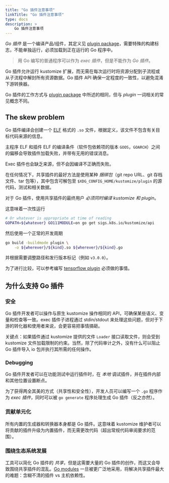 ```yaml
---
title: "Go 插件注意事项"
linkTitle: "Go 插件注意事项"
type: docs
description: >
    Go 插件注意事项
---
```


[plugin package]: https://golang.org/pkg/plugin
[Go modules]: https://github.com/golang/go/wiki/Modules
[ELF]: https://en.wikipedia.org/wiki/Executable_and_Linkable_Format
[tensorflow plugin]: https://www.tensorflow.org/guide/extend/op

_Go 插件_ 是一个编译产品/组件，其定义见 [plugin package]，需要特殊的构建标志，不能单独运行，必须加载到正在运行的 Go 程序中。

> 用 Go 编写的普通程序可以作为 _exec 插件_，但是不能作为 _Go 插件_。

Go 插件允许运行 kustomize 扩展，而无需在每次运行时将资源分配到子流程或从子流程中解封所有资源数据。Go 插件 API 确保一定程度的一致性，以避免混淆下游转换器。

Go 插件的工作方式与 [plugin package] 中所述的相同，但与 _plugin_ 一词相关的常见概念不同。

## The skew problem

Go 插件编译会创建一个 [ELF] 格式的 `.so` 文件，根据定义，该文件不包含有关目标代码来源的信息。

主程序 ELF 和插件 ELF 的编译条件（软件包依赖项的版本 `GOOS`，`GOARCH`）之间的偏移会导致插件加载失败，并带有无用的错误消息。

Exec 插件也会缺乏来源，但不会因编译不正确而失败。

在任何情况下，共享插件的最好方法是使用某种 _捆绑包_（git repo URL、git 存档文件、tar 包等），其中包含可解包至 `$XDG_CONFIG_HOME/kustomize/plugin` 的源代码，测试和相关数据。

对于 Go 插件，使用共享插件的最终用户 _必须同时编译 kustomize 和 plugin_。

这意味着一次性运行

```bash
# Or whatever is appropriate at time of reading
GOPATH=${whatever} GO111MODULE=on go get sigs.k8s.io/kustomize/api
```

然后使用一个正常的开发周期

```bash
go build -buildmode plugin \
    -o ${wherever}/${kind}.so ${wherever}/${kind}.go
```

并根据需要调整路径和发行版本标记（例如 `v3.0.0`）。

为了进行比较，可以参考编写 [tensorflow plugin] 必须做的事情。

## 为什么支持 Go 插件

### 安全

Go 插件开发者可以操作与原生 kustomize 操作相同的 API，可确保某些语义、变量和检查等一致。exec 插件子进程通过 stdin/stdout 来处理这些问题，但对于下游的转化器和使用者来说，会更容易把事情搞砸。

关键点：如果插件通过 kustomize 提供的文件 `Loader` 接口读取文件，则会受到 kustomize 文件加载限制的约束。当然，除了代码审计之外，没有什么可以阻止 Go 插件导入 io 包并执行其所需的任何操作。

### Debugging

Go 插件开发者可以在功能测试中运行插件时，在 _本地_ 调试插件，并在插件内部和其他位置设置断点。

为了获得两全其美的方式（共享性和安全性），开发人员可以编写一个 `.go` 程序作为 _exec 插件_，同时可以被 `go generate` 程序处理生成 Go 插件（反之亦然）。

### 贡献单元化

所有内置的生成器和转换器本身都是 Go 插件。这意味着 kustomize 维护者可以将贡献的插件升级为内置插件，而无需更改代码（超出常规代码审阅要求的范围）。

### 围绕生态系统发展

工具可以简化 Go 插件的 _共享_，但是这需要大量的 Go 插件的创作，而这又会导致围绕共享插件的混乱。[Go modules] 一旦被更广泛地采用，将解决共享插件最大的难题：含糊不清的插件 vs 主机依赖性。
